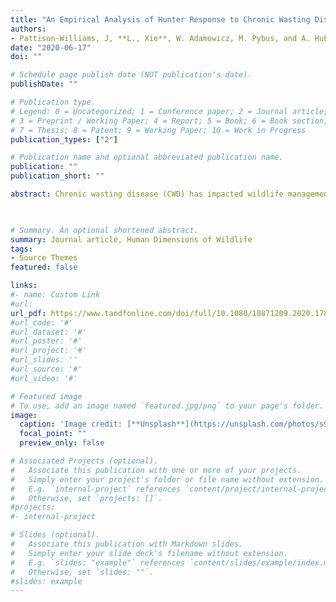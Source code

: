 ```yaml
---
title: "An Empirical Analysis of Hunter Response to Chronic Wasting Disease in Alberta" 
authors:
- Pattison-Williams, J, **L., Xie**, W. Adamowicz, M. Pybus, and A. Hubbs
date: "2020-06-17"
doi: ""

# Schedule page publish date (NOT publication's date).
publishDate: ""

# Publication type.
# Legend: 0 = Uncategorized; 1 = Conference paper; 2 = Journal article;
# 3 = Preprint / Working Paper; 4 = Report; 5 = Book; 6 = Book section;
# 7 = Thesis; 8 = Patent; 9 = Working Paper; 10 = Work in Progress
publication_types: ["2"]

# Publication name and optional abbreviated publication name.
publication: ""
publication_short: ""

abstract: Chronic wasting disease (CWD) has impacted wildlife management in Canada. An integral partner in CWD management is the hunting community. This article empirically explored the response of Alberta mule deer hunters to CWD by modeling license application trends in areas where CWD has been positively detected in wild cervids. The relationship between resident draw applications and covariates of CWD prevalence, hunting quotas, draw success rates, licenses, and environmental indicators was examined with a fixed effects (FE) regression model. Results indicated that hunters are continuing to apply to hunt mule deer in areas with CWD and this relationship is not statistically impacted by the increasing prevalence of CWD. This outcome may be because CWD prevalence in Alberta is relatively low (but increasing), which is consistent with the literature indicating that few hunters avoid CWD zones until prevalence increases dramatically. Results also suggest that hunter-based strategies remain effective options for management. 
  


# Summary. An optional shortened abstract.
summary: Journal article, Human Dimensions of Wildlife
tags: 
- Source Themes
featured: false

links:
#- name: Custom Link
#url: 
url_pdf: https://www.tandfonline.com/doi/full/10.1080/10871209.2020.1780351
#url_code: '#'
#url_dataset: '#'
#url_poster: '#'
#url_project: '#'
#url_slides: ''
#url_source: '#'
#url_video: '#'

# Featured image
# To use, add an image named `featured.jpg/png` to your page's folder. 
image:
  caption: 'Image credit: [**Unsplash**](https://unsplash.com/photos/s9CC2SKySJM)'
  focal_point: ""
  preview_only: false

# Associated Projects (optional).
#   Associate this publication with one or more of your projects.
#   Simply enter your project's folder or file name without extension.
#   E.g. `internal-project` references `content/project/internal-project/index.md`.
#   Otherwise, set `projects: []`.
#projects:
#- internal-project

# Slides (optional).
#   Associate this publication with Markdown slides.
#   Simply enter your slide deck's filename without extension.
#   E.g. `slides: "example"` references `content/slides/example/index.md`.
#   Otherwise, set `slides: ""`.
#slides: example
---
```


